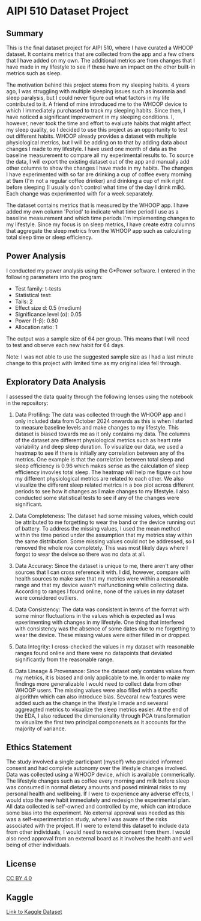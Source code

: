 # AIPI 510 Dataset Project

## Summary

This is the final dataset project for AIPI 510, where I have curated a WHOOP dataset. It contains metrics that are collected from the app and a few others that I have added on my own. The additional metrics are from changes that I have made in my lifestyle to see if these have an impact on the other built-in metrics such as sleep. 

The motivation behind this project stems from my sleeping habits. 4 years ago, I was struggling with multiple sleeping issues such as insomnia and sleep paralysis, but I could never figure out what factors in my life contributed to it. A friend of mine introduced me to the WHOOP device to which I immediately purchased to track my sleeping habits. Since then, I have noticed a significant improvement in my sleeping conditions. I, however, never took the time and effort to evaluate habits that might affect my sleep quality, so I decided to use this project as an opportunity to test out different habits. WHOOP already provides a dataset with multiple physiological metrics, but I will be adding on to that by adding data about changes I made to my lifestyle. I have used one month of data as the baseline measurement to compare all my experimental results to. To source the data, I will export the existing dataset out of the app and manually add other columns to show the changes I have made in my habits. The changes I have experimented with so far are drinking a cup of coffee every morning at 9am (I'm not a regular coffee drinker) and drinking a cup of milk right before sleeping (I usually don't control what time of the day I drink milk). Each change was experimented with for a week separately. 

The dataset contains metrics that is measured by the WHOOP app. I have added my own column 'Period' to indicate what time period I use as a baseline measurement and which time periods I'm implementing changes to my lifestyle. Since my focus is on sleep metrics, I have create extra columns that aggregate the sleep metrics from the WHOOP app such as calculating total sleep time or sleep efficiency. 

## Power Analysis

I conducted my power analysis using the G*Power software. I entered in the following parameters into the program:
* Test family: t-tests
* Statistical test: 
* Tails: 2
* Effect size d: 0.5 (medium)
* Significance level (α): 0.05
* Power (1-β): 0.80
* Allocation ratio: 1

The output was a sample size of 64 per group. This means that I will need to test and observe each new habit for 64 days.

Note: I was not able to use the suggested sample size as I had a last minute change to this project with limited time as my original idea fell through. 

## Exploratory Data Analysis

I assessed the data quality through the following lenses using the notebook in the repository:

1. Data Profiling: The data was collected through the WHOOP app and I only included data from October 2024 onwards as this is when I started to measure baseline levels and make changes to my lifestyle. This dataset is biased towards me as it only contains my data. The columns of the dataset are different physiological metrics such as heart rate variability and deep sleep duration. To visualize our data, we used a heatmap to see if there is initially any correlation between any of the metrics. One example is that the correlation between total sleep and sleep efficiency is 0.96 which makes sense as the calculation of sleep efficiency invovles total sleep. The heatmap will help me figure out how my different physiological metrics are related to each other. We also visualize the different sleep related metrics in a box plot across different periods to see how it changes as I make changes to my lifestyle. I also conducted some statistical tests to see if any of the changes were significant. 

2. Data Completeness: The dataset had some missing values, which could be attributed to me forgetting to wear the band or the device running out of battery. To address the missing values, I used the mean method within the time period under the assumption that my metrics stay within the same distribution. Some missing values could not be addressed, so I removed the whole row completely. This was most likely days where I forgot to wear the deivce so there was no data at all. 

3. Data Accuracy: Since the dataset is unique to me, there aren't any other sources that I can cross reference it with. I did, however, compare with health sources to make sure that my metrics were within a reasonable range and that my device wasn't malfunctioning while collecting data. According to ranges I found online, none of the values in my dataset were considered outliers. 

4. Data Consistency: The data was consistent in terms of the format with some minor fluctuations in the values which is expected as I was epxerimenting with changes in my lifestyle. One thing that interfered with consistency was the absence of some dates due to me forgetting to wear the device. These missing values were either filled in or dropped. 

5. Data Integrity: I cross-checked the values in my dataset with reasonable ranges found online and there were no datapoints that deviated significantly from the reasonable range. 

6. Data Lineage & Provenance: Since the dataset only contains values from my metrics, it is biased and only applicable to me. In order to make my findings more generalizable I would need to collect data from other WHOOP users. The missing values were also filled with a specific algorithm which can also introduce bias. Sevearal new features were added such as the change in the lifestyle I made and sevearal aggreagted metrics to visualize the sleep metrics easier. At the end of the EDA, I also reduced the dimensionality through PCA transformation to visualize the first two principal componenets as it accounts for the majority of variance. 

## Ethics Statement

The study involved a single participant (myself) who provided informed consent and had complete autonomy over the lifestyle changes involved. Data was collected using a WHOOP device, which is available commerically. The lifestyle changes such as coffee every morning and milk before sleep was consumed in normal dietary amounts and posed minimal risks to my personal health and wellbeing. If I were to experience any adverse effects, I would stop the new habit immediately and redesign the experimental plan. All data collected is self-owned and controlled by me, which can introduce some bias into the experiment. No external approval was needed as this was a self-experimentation study, where I was aware of the risks associated with the project. If I were to extend this dataset to include data from other individuals, I would need to receive consent from them. I would also need approval from an external board as it involves the health and well being of other individuals. 

## License
[CC BY 4.0](https://creativecommons.org/licenses/by/4.0/deed.en)

## Kaggle
[Link to Kaggle Dataset](https://www.kaggle.com/datasets/andrewcxjin/whoop-dataset)
